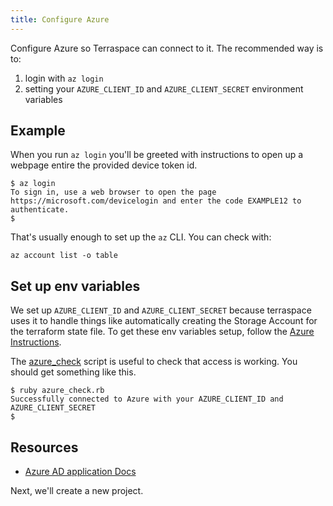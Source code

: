 ```yaml
---
title: Configure Azure
---
```


Configure Azure so Terraspace can connect to it. The recommended way is to:

1. login with `az login`
2. setting your `AZURE_CLIENT_ID` and `AZURE_CLIENT_SECRET` environment variables

## Example

When you run `az login` you'll be greeted with instructions to open up a webpage entire the provided device token id.

    $ az login
    To sign in, use a web browser to open the page https://microsoft.com/devicelogin and enter the code EXAMPLE12 to authenticate.
    $

That's usually enough to set up the `az` CLI. You can check with:

    az account list -o table

## Set up env variables

We set up `AZURE_CLIENT_ID` and `AZURE_CLIENT_SECRET` because terraspace uses it to handle things like automatically creating the Storage Account for the terraform state file.  To get these env variables setup, follow the [Azure Instructions](https://docs.microsoft.com/en-us/azure/active-directory/develop/howto-create-service-principal-portal).

The [azure_check](https://github.com/boltops-tools/azure_check) script is useful to check that access is working. You should get something like this.

    $ ruby azure_check.rb
    Successfully connected to Azure with your AZURE_CLIENT_ID and AZURE_CLIENT_SECRET
    $

## Resources

* [Azure AD application Docs](https://docs.microsoft.com/en-us/azure/active-directory/develop/howto-create-service-principal-portal)

Next, we'll create a new project.
